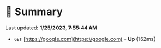 # 📖 Summary
Last updated: **1/25/2023, 7:55:44 AM**

- `GET` [https://google.com](https://google.com) - **Up** (162ms)
